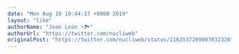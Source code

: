 ```yaml
---
date: "Mon Aug 19 19:44:37 +0000 2019"
layout: "like"
authorName: "Joan León ⚡️🏞"
authorUrl: "https://twitter.com/nucliweb"
originalPost: "https://twitter.com/nucliweb/status/1163537269007032320"
---
```

